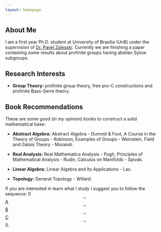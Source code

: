 ```yaml
---
layout: homepage
---
```


## About Me

I am a first year Ph.D. student at University of Brasília (UnB) under the supervision of <a href="http://pz.mat.unb.br/">Dr. Pavel Zalesski</a>. Currently we are finishing a paper containing some results about profinite groups having abelian Sylow subgroups. 

## Research Interests

- **Group Theory:** profinite group theory, free pro-C constructions and profinite Bass-Serre theory.

## Book Recommendations

These are some good (*in my opinion*) books to construct a solid mathematical base:

- **Abstract Algebra:** Abstract Algebra - Dummit & Foot, A Course in the Theory of Groups - Robinson, Examples of Groups - Weinstein, Field and Galois Theory - Morandi.

- **Real Analysis:** Real Mathematics Analysis - Pugh, Principles of Mathematical Analysis - Rudin, Calculus on Manifolds - Spivak.

- **Linear Algebra:** Linear Algebra and Its Applications - Lax.

- **Topology:** General Topology - Willard.

If you are interested in learn what I study I suggest you to follow the sequence: 0 <math display="block" xmlns="http://www.w3.org/1998/Math/MathML"><mo>→</mo></math> <a href="https://link.springer.com/book/10.1007/978-3-642-61856-7">A</a> <math display="block" xmlns="http://www.w3.org/1998/Math/MathML"><mo>→</mo></math> <a href="https://link.springer.com/book/10.1007/978-3-642-01642-4">B</a> <math display="block" xmlns="http://www.w3.org/1998/Math/MathML"><mo>→</mo></math> <a href="https://link.springer.com/book/10.1007/978-3-319-61199-0">C</a> <math display="block" xmlns="http://www.w3.org/1998/Math/MathML"><mo>→</mo></math> 0.
